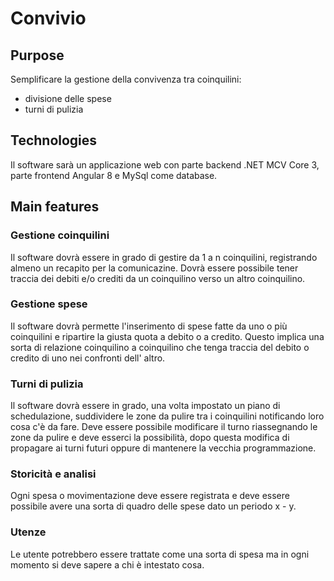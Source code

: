 # Convivio

## Purpose
Semplificare la gestione della convivenza tra coinquilini:
- divisione delle spese
- turni di pulizia

## Technologies
Il software sarà un applicazione web con parte backend .NET MCV Core 3, parte frontend Angular 8 e MySql come database.

## Main features

### Gestione coinquilini 
Il software dovrà essere in grado di gestire da 1 a n coinquilini, registrando almeno un recapito per la comunicazine. Dovrà essere possibile tener traccia dei debiti e/o crediti da un coinquilino verso un altro coinquilino.

### Gestione spese
Il software dovrà permette l'inserimento di spese fatte da uno o più coinquilini e ripartire la giusta quota a debito o a credito. Questo implica una sorta di relazione coinquilino a coinquilino che tenga traccia del debito o credito di uno nei confronti dell' altro.

### Turni di pulizia
Il software dovrà essere in grado, una volta impostato un piano di schedulazione, suddividere le zone da pulire tra i coinquilini notificando loro cosa c'è da fare. Deve essere possibile modificare il turno riassegnando le zone da pulire e deve esserci la possibilità, dopo questa modifica di propagare ai turni futuri oppure di mantenere la vecchia programmazione.

### Storicità e analisi
Ogni spesa o movimentazione deve essere registrata e deve essere possibile avere una sorta di quadro delle spese dato un periodo x - y.

### Utenze
Le utente potrebbero essere trattate come una sorta di spesa ma in ogni momento si deve sapere a chi è intestato cosa.